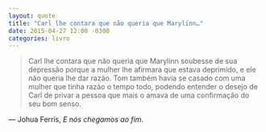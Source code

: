 ```yaml
---
layout: quote
title: "Carl lhe contara que não queria que Marylinn…"
date: 2015-04-27 12:00 -0300
categories: livro
---
```

>Carl lhe contara que não queria que Marylinn soubesse de sua depressão porque a mulher lhe afirmara que estava deprimido, e ele não queria lhe dar razão. Tom também havia se casado com uma mulher que tinha razão o tempo todo, podendo entender o desejo de Carl de privar a pessoa que mais o amava de uma confirmação do seu bom senso.

— Johua Ferris, _E nós chegamos ao fim_.
